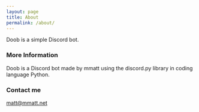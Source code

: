 ```yaml
---
layout: page
title: About
permalink: /about/
---
```


Doob is a simple Discord bot.

### More Information

Doob is a Discord bot made by mmatt using the discord.py library in coding language Python.

### Contact me

[matt@mmatt.net](mailto:matt@mmatt.net)